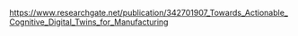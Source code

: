https://www.researchgate.net/publication/342701907_Towards_Actionable_Cognitive_Digital_Twins_for_Manufacturing